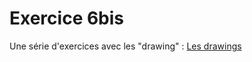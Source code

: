 # Exercice 6bis
Une série d'exercices avec les "drawing" : [Les drawings](https://tech.io/playgrounds/51454/)



